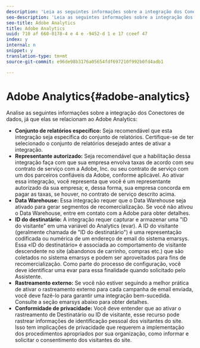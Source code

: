 ```yaml
---
description: 'Leia as seguintes informações sobre a integração dos Conectores de dados à medida que se relaciona ao Adobe Analytics '
seo-description: 'Leia as seguintes informações sobre a integração dos Conectores de dados à medida que se relaciona ao Adobe Analytics '
seo-title: Adobe Analytics
title: Adobe Analytics
uuid: 710 af 660-0178-4 e 4 e -9452-d 1 e 17 cceef 47
index: y
internal: n
snippet: y
translation-type: tm+mt
source-git-commit: e96de98b3176a05654fdf697210f992b0fd4adb1

---
```



# Adobe Analytics{#adobe-analytics}

Analise as seguintes informações sobre a integração dos Conectores de dados, já que elas se relacionam ao Adobe Analytics:

* **Conjunto de relatórios específico:** Seja recomendável que esta integração seja específica do conjunto de relatórios. Certifique-se de ter selecionado o conjunto de relatórios desejado antes de ativar a integração.
* **Representante autorizado:** Seja recomendável que a habilitação dessa integração faça com que sua empresa envolva taxas de acordo com seu contrato de serviço com a Adobe, Inc. ou seu contrato de serviço com um dos parceiros confiáveis da Adobe, conforme aplicável. Ao ativar essa integração, você representa que você é um representante autorizado da sua empresa; e, dessa forma, sua empresa concorda em pagar as taxas, se houver, no contrato de serviço descrito acima.
* **Data Warehouse:** Essa integração requer que o Data Warehouse seja ativado para gerar segmentos de recomercialização. Se você não ativou o Data Warehouse, entre em contato com a Adobe para obter detalhes.
* **ID do destinatário:** A integração requer capturar e armazenar uma "ID do visitante" em uma variável do Analytics (evar). A ID do visitante (geralmente chamada de "ID do destinatário") é uma representação codificada ou numérica de um endereço de email do sistema emarsys. Essa «ID do destinatário» é associada ao comportamento de visitante descendente no site (abandonos de carrinho, compras etc.) que são coletados no sistema emarsys e podem ser aproveitados para fins de recomercialização. Como parte do processo de configuração, você deve identificar uma evar para essa finalidade quando solicitado pelo Assistente.
* **Rastreamento externo:** Se você não estiver seguindo a melhor prática de ativar o rastreamento externo para cada campanha de email enviada, você deve fazê-lo para garantir uma integração bem-sucedida. Consulte a seção emarsys abaixo para obter detalhes.
* **Conformidade de privacidade:** Você deve entender que ao ativar o rastreamento de Destinatário ou ID de visitante, esse recurso pode rastrear informações de identificação pessoal dos visitantes do site. Isso tem implicações de privacidade que requerem a implementação dos procedimentos apropriados por sua organização, como informar e solicitar o consentimento dos visitantes do site.

